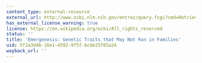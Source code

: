 ```yaml
---
content_type: external-resource
external_url: http://www.ncbi.nlm.nih.gov/entrez/query.fcgi?cmd=Retrieve&db=PubMed&dopt=Citation&list_uids=1476327
has_external_license_warning: true
license: https://en.wikipedia.org/wiki/All_rights_reserved
status: ''
title: 'Emergenesis: Genetic Traits that May Not Run in Families'
uid: 5f2a3d4b-16e1-4592-9f5f-bcde25f85a24
wayback_url: ''
---
```

